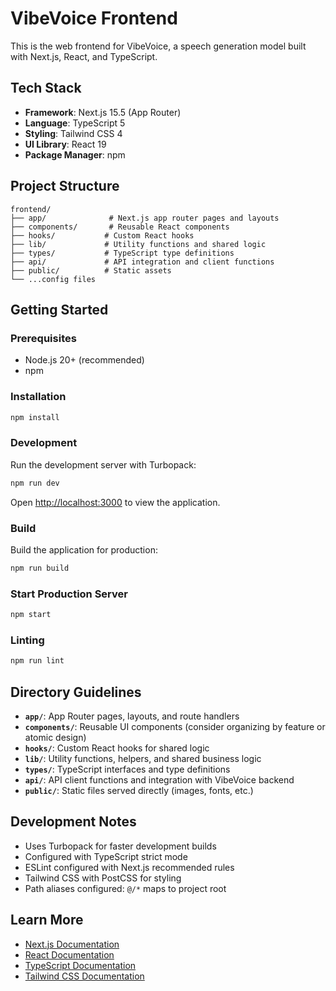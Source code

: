 # VibeVoice Frontend

This is the web frontend for VibeVoice, a speech generation model built with Next.js, React, and TypeScript.

## Tech Stack

- **Framework**: Next.js 15.5 (App Router)
- **Language**: TypeScript 5
- **Styling**: Tailwind CSS 4
- **UI Library**: React 19
- **Package Manager**: npm

## Project Structure

```
frontend/
├── app/              # Next.js app router pages and layouts
├── components/       # Reusable React components
├── hooks/           # Custom React hooks
├── lib/             # Utility functions and shared logic
├── types/           # TypeScript type definitions
├── api/             # API integration and client functions
├── public/          # Static assets
└── ...config files
```

## Getting Started

### Prerequisites

- Node.js 20+ (recommended)
- npm

### Installation

```bash
npm install
```

### Development

Run the development server with Turbopack:

```bash
npm run dev
```

Open [http://localhost:3000](http://localhost:3000) to view the application.

### Build

Build the application for production:

```bash
npm run build
```

### Start Production Server

```bash
npm start
```

### Linting

```bash
npm run lint
```

## Directory Guidelines

- **`app/`**: App Router pages, layouts, and route handlers
- **`components/`**: Reusable UI components (consider organizing by feature or atomic design)
- **`hooks/`**: Custom React hooks for shared logic
- **`lib/`**: Utility functions, helpers, and shared business logic
- **`types/`**: TypeScript interfaces and type definitions
- **`api/`**: API client functions and integration with VibeVoice backend
- **`public/`**: Static files served directly (images, fonts, etc.)

## Development Notes

- Uses Turbopack for faster development builds
- Configured with TypeScript strict mode
- ESLint configured with Next.js recommended rules
- Tailwind CSS with PostCSS for styling
- Path aliases configured: `@/*` maps to project root

## Learn More

- [Next.js Documentation](https://nextjs.org/docs)
- [React Documentation](https://react.dev)
- [TypeScript Documentation](https://www.typescriptlang.org/docs)
- [Tailwind CSS Documentation](https://tailwindcss.com/docs)
